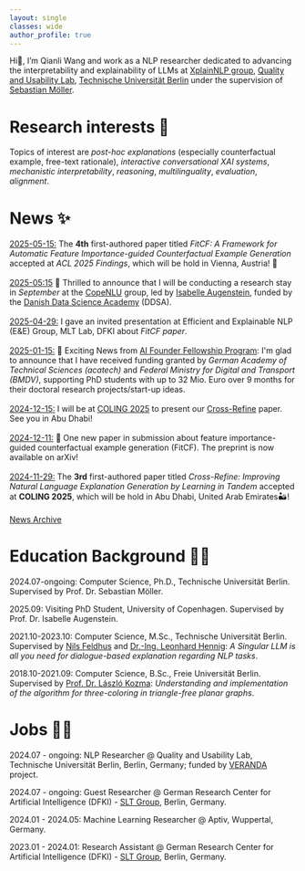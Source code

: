 ```yaml
---
layout: single
classes: wide
author_profile: true
---
```


Hi👋, I’m Qianli Wang and work as a NLP researcher dedicated to advancing the interpretability and explainability of LLMs at [XplainNLP group](https://www.tu.berlin/qu/forschung/forschungsgruppen/xplainlp), [Quality and Usability Lab](https://www.tu.berlin/qu), [Technische Universität Berlin](https://www.tu.berlin/) under the supervision of [Sebastian Möller](https://www.tu.berlin/qu/ueber-uns/leitung).

# Research interests 👀
Topics of interest are _post-hoc explanations_ (especially counterfactual example, free-text rationale), _interactive conversational XAI systems_, _mechanistic interpretability_, _reasoning_, _multilinguality_, _evaluation_, _alignment_.  

# News ✨
<u> 2025-05-15:</u> The <b>4th</b> first-authored paper titled <i>FitCF: A Framework for Automatic Feature Importance-guided Counterfactual Example Generation</i> accepted at <i>ACL 2025 Findings</i>, which will be hold in Vienna, Austria! 🍻<br><br>
<u> 2025-05:15</u> 🚥 Thrilled to announce that I will be conducting a research stay in <i>September</i> at the <a href="https://www.copenlu.com/">CopeNLU</a> group, led by <a href="https://isabelleaugenstein.github.io/">Isabelle Augenstein</a>, funded by the <a href="https://ddsa.dk/">Danish Data Science Academy</a> (DDSA).<br><br>
<u> 2025-04-29:</u> I gave an invited presentation at Efficient and Explainable NLP (E&E) Group, MLT Lab, DFKI about <i>FitCF paper</i>. <br><br>
<u> 2025-01-15:</u> 🎉 Exciting News from <a href="https://mission-ki.de/en/ai-founder-fellowship">AI Founder Fellowship Program</a>: I'm glad to announce that I have received funding granted by <i>German Academy of Technical Sciences (acatech)</i> and <i>Federal Ministry for Digital and Transport (BMDV)</i>, supporting PhD students with up to 32 Mio. Euro over 9 months for their doctoral research projects/start-up ideas.<br><br>
<u> 2024-12-15:</u> I will be at <a href="https://coling2025.org/">COLING 2025</a> to present our <a href="https://arxiv.org/abs/2409.07123">Cross-Refine</a> paper. See you in Abu Dhabi!<br><br>
<u> 2024-12-11:</u> 🌴 One new paper in submission about feature importance-guided counterfactual example generation (FitCF). The preprint is now available on arXiv!<br><br>
<u> 2024-11-29:</u> The <b>3rd</b> first-authored paper titled <i>Cross-Refine: Improving Natural Language Explanation Generation by Learning in Tandem</i> accepted at **COLING 2025**, which will be hold in Abu Dhabi, United Arab Emirates🏜️! <br><br>
[News Archive](old_news.md)


# Education Background 👨‍🎓
2024.07-ongoing: Computer Science, Ph.D., Technische Universität Berlin. Supervised by Prof. Dr. Sebastian Möller.

2025.09: Visiting PhD Student, University of Copenhagen. Supervised by Prof. Dr. Isabelle Augenstein.

2021.10-2023.10: Computer Science, M.Sc., Technische Universität Berlin. Supervised by [Nils Feldhus](https://nfelnlp.github.io/) and [Dr.-Ing. Leonhard Hennig](https://www.dfki.de/web/ueber-uns/mitarbeiter/person/lehe02): _A Singular LLM is all you need for dialogue-based explanation regarding NLP tasks_.

2018.10-2021.09: Computer Science, B.Sc., Freie Universität Berlin. Supervised by [Prof. Dr. László Kozma](https://www.mi.fu-berlin.de/inf/groups/ag-ti/members/professoren/Kozma_Laszlo.html): _Understanding and implementation of the algorithm for three-coloring in triangle-free planar graphs_.

# Jobs 🧑‍💻
2024.07 - ongoing: NLP Researcher @ Quality and Usability Lab, Technische Universität Berlin, Berlin, Germany; funded by [VERANDA](https://njctn.github.io/VERANDA/) project.

2024.07 - ongoing: Guest Researcher @ German Research Center for Artificial Intelligence (DFKI) - [SLT Group](https://www.dfki.de/en/web/research/research-departments/speech-and-language-technology/), Berlin, Germany.

2024.01 - 2024.05: Machine Learning Researcher @ Aptiv, Wuppertal, Germany.

2023.01 - 2024.01: Research Assistant @ German Research Center for Artificial Intelligence (DFKI) - [SLT Group](https://www.dfki.de/en/web/research/research-departments/speech-and-language-technology/), Berlin, Germany.


